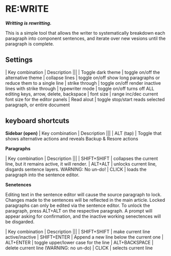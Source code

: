 # RE:WRITE

**_Writting is rewritting._**

This is a simple tool that allows the writer to systematically breakdown each paragraph into component sentences, and iterate over new vesions until the paragraph is complete.

## Settings

| Key combination | Description
|||
| Toggle dark theme | toggle on/off the alternative theme
| collapse lines | toggle on/off show long paragraphs or reduce them to a single line
| strike through | toggle on/off render inactive lines with strike through
| typewriter mode | toggle on/off turns off ALL editing keys, arrow, delete, backspace
| font size | range inc/dec current font size for the editor panels
| Read alout | toggle stop/start reads selected paragraph, or entire document

## keyboard shortcuts

**Sidebar (open)**
| Key combination | Description
|||
| ALT (tap) | Toggle that shows alternative actions and reveals Backup & Resore actions

**Paragraphs**

| Key combination | Description
|||
| SHIFT+SHIFT | collapses the current line, but it remains active, it will render.
| ALT+ALT | unlocks current line, disgards sentence layers. WARNING: No un-do!
| CLICK | loads the paragraph into the sentence editor.

**Senetences**

Editing text in the sentence editor will cause the source paragraph to lock. Changes made to the sentences will be reflected in the main article. Locked paragraphs can only be edited via the sentence editor. To unlock the paragraph, press ALT+ALT on the respective paragraph. A prompt will appear asking for confirmation, and the inactive working senectences will be disgarded.

| Key combination | Description
|||
| SHIFT+SHIFT | make current line active/inactive
| SHIFT+ENTER | Append a new line below the current one
| ALT+ENTER | toggle upper/lower case for the line
| ALT+BACKSPACE | delete current line (WARNING: no un-do)
| CLICK | selects current line
